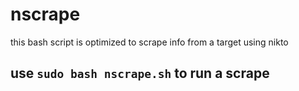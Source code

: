 # nscrape
this bash script is optimized to scrape info from a target using nikto
## use `sudo bash nscrape.sh` to run a scrape
